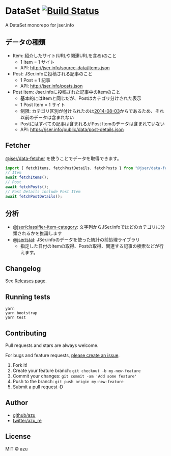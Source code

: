 # DataSet [![Build Status](https://travis-ci.org/jser/dataset.svg?branch=master)](https://travis-ci.org/jser/dataset)

A DataSet monorepo for jser.info

## データの種類

- Item: 紹介したサイト(URLや関連URLを含め)のこと
    - 1 Item = 1 サイト
    - API: <http://jser.info/source-data/items.json>
- Post: JSer.infoに投稿される記事のこと
    - 1 Post = 1 記事
    - API: <http://jser.info/posts.json>
- Post Item: Jser.infoに投稿された記事中のItemのこと
    - 基本的にはItemと同じだが、Postはカテゴリ分けされた表示
    - 1 Post Item = 1 サイト
    - 制限: カテゴリ区別が付けられたのは[2014-08-03](https://jser.info/2014/08/03/renewal/)からであるため、それ以前のデータは含まれない
    - Postにはすべての記事は含まれるがPost Itemのデータは含まれていない
    - API: <https://jser.info/public/data/post-details.json>

## Fetcher

[@jser/data-fetcher][] を使うことでデータを取得できます。

```ts
import { fetchItems, fetchPostDetails, fetchPosts } from "@jser/data-fetcher";
// Item
await fetchItems();
// Post
await fetchPosts();
// Post Details include Post Item
await fetchPostDetails();
```

## 分析

- [@jser/classifier-item-category][]: 文字列からJSer.infoではどのカテゴリに分類されるかを推論します
- [@jser/stat][]: JSer.infoのデータを使った統計の前処理ライブラリ
    - 指定した日付のItemの取得、Postの取得、関連する記事の検索などが行えます。

## Changelog

See [Releases page](https://github.com/jser/dataset/releases).

## Running tests

    yarn
    yarn bootstrap
    yarn test

## Contributing

Pull requests and stars are always welcome.

For bugs and feature requests, [please create an issue](https://github.com/jser/dataset/issues).

1. Fork it!
2. Create your feature branch: `git checkout -b my-new-feature`
3. Commit your changes: `git commit -am 'Add some feature'`
4. Push to the branch: `git push origin my-new-feature`
5. Submit a pull request :D

## Author

- [github/azu](https://github.com/azu)
- [twitter/azu_re](https://twitter.com/azu_re)

## License

MIT © azu


[@jser/post-parser]: packages/@jser/post-parser
[@jser/data-fetcher]: packages/@jser/data-fetcher
[@jser/classifier-item-category]: packages/@jser/classifier-item-category
[@jser/stat]: packages/@jser/stat
